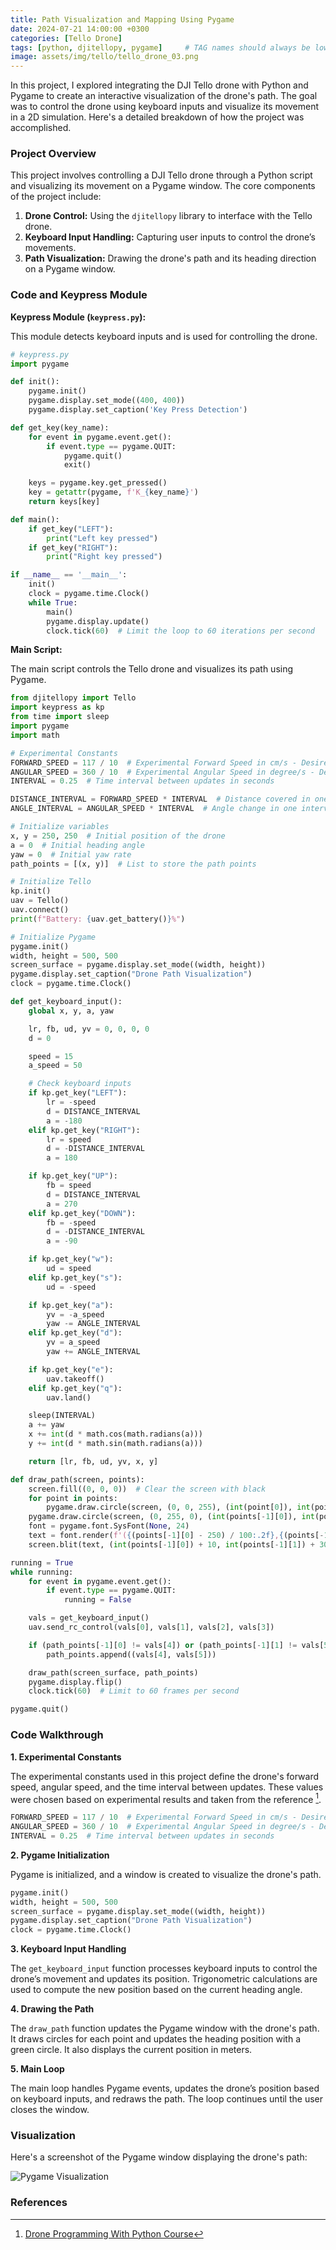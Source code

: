 ```yaml
---
title: Path Visualization and Mapping Using Pygame
date: 2024-07-21 14:00:00 +0300
categories: [Tello Drone]
tags: [python, djitellopy, pygame]     # TAG names should always be lowercase
image: assets/img/tello/tello_drone_03.png
---
```


In this project, I explored integrating the DJI Tello drone with Python and Pygame to create an interactive visualization of the drone's path. The goal was to control the drone using keyboard inputs and visualize its movement in a 2D simulation. Here's a detailed breakdown of how the project was accomplished.

### Project Overview

This project involves controlling a DJI Tello drone through a Python script and visualizing its movement on a Pygame window. The core components of the project include:
1. **Drone Control:** Using the `djitellopy` library to interface with the Tello drone.
2. **Keyboard Input Handling:** Capturing user inputs to control the drone’s movements.
3. **Path Visualization:** Drawing the drone's path and its heading direction on a Pygame window.

### Code and Keypress Module

**Keypress Module (`keypress.py`):**

This module detects keyboard inputs and is used for controlling the drone.

```python
# keypress.py
import pygame

def init():
    pygame.init()
    pygame.display.set_mode((400, 400))
    pygame.display.set_caption('Key Press Detection')

def get_key(key_name):
    for event in pygame.event.get():
        if event.type == pygame.QUIT:
            pygame.quit()
            exit()

    keys = pygame.key.get_pressed()
    key = getattr(pygame, f'K_{key_name}')
    return keys[key]

def main():
    if get_key("LEFT"):
        print("Left key pressed")
    if get_key("RIGHT"):
        print("Right key pressed")

if __name__ == '__main__':
    init()
    clock = pygame.time.Clock()
    while True:
        main()
        pygame.display.update()
        clock.tick(60)  # Limit the loop to 60 iterations per second
```

**Main Script:**

The main script controls the Tello drone and visualizes its path using Pygame.

```python
from djitellopy import Tello
import keypress as kp
from time import sleep
import pygame
import math

# Experimental Constants
FORWARD_SPEED = 117 / 10  # Experimental Forward Speed in cm/s - Desired: 15 cm/s
ANGULAR_SPEED = 360 / 10  # Experimental Angular Speed in degree/s - Desired: 50 d/s
INTERVAL = 0.25  # Time interval between updates in seconds

DISTANCE_INTERVAL = FORWARD_SPEED * INTERVAL  # Distance covered in one interval
ANGLE_INTERVAL = ANGULAR_SPEED * INTERVAL  # Angle change in one interval

# Initialize variables
x, y = 250, 250  # Initial position of the drone
a = 0  # Initial heading angle
yaw = 0  # Initial yaw rate
path_points = [(x, y)]  # List to store the path points

# Initialize Tello
kp.init()
uav = Tello()
uav.connect()
print(f"Battery: {uav.get_battery()}%")

# Initialize Pygame
pygame.init()
width, height = 500, 500
screen_surface = pygame.display.set_mode((width, height))
pygame.display.set_caption("Drone Path Visualization")
clock = pygame.time.Clock()

def get_keyboard_input():
    global x, y, a, yaw

    lr, fb, ud, yv = 0, 0, 0, 0
    d = 0

    speed = 15
    a_speed = 50

    # Check keyboard inputs
    if kp.get_key("LEFT"):
        lr = -speed
        d = DISTANCE_INTERVAL
        a = -180
    elif kp.get_key("RIGHT"):
        lr = speed
        d = -DISTANCE_INTERVAL
        a = 180

    if kp.get_key("UP"):
        fb = speed
        d = DISTANCE_INTERVAL
        a = 270
    elif kp.get_key("DOWN"):
        fb = -speed
        d = -DISTANCE_INTERVAL
        a = -90

    if kp.get_key("w"):
        ud = speed
    elif kp.get_key("s"):
        ud = -speed

    if kp.get_key("a"):
        yv = -a_speed
        yaw -= ANGLE_INTERVAL
    elif kp.get_key("d"):
        yv = a_speed
        yaw += ANGLE_INTERVAL

    if kp.get_key("e"):
        uav.takeoff()
    elif kp.get_key("q"):
        uav.land()

    sleep(INTERVAL)
    a += yaw
    x += int(d * math.cos(math.radians(a)))
    y += int(d * math.sin(math.radians(a)))

    return [lr, fb, ud, yv, x, y]

def draw_path(screen, points):
    screen.fill((0, 0, 0))  # Clear the screen with black
    for point in points:
        pygame.draw.circle(screen, (0, 0, 255), (int(point[0]), int(point[1])), 5)  # Draw path points in blue
    pygame.draw.circle(screen, (0, 255, 0), (int(points[-1][0]), int(points[-1][1])), 8)  # Heading circle in green
    font = pygame.font.SysFont(None, 24)
    text = font.render(f'({(points[-1][0] - 250) / 100:.2f},{(points[-1][1] - 250) / 100:.2f})m', True, (255, 0, 255))
    screen.blit(text, (int(points[-1][0]) + 10, int(points[-1][1]) + 30))  # Display position in meters

running = True
while running:
    for event in pygame.event.get():
        if event.type == pygame.QUIT:
            running = False

    vals = get_keyboard_input()
    uav.send_rc_control(vals[0], vals[1], vals[2], vals[3])

    if (path_points[-1][0] != vals[4]) or (path_points[-1][1] != vals[5]):
        path_points.append((vals[4], vals[5]))

    draw_path(screen_surface, path_points)
    pygame.display.flip()
    clock.tick(60)  # Limit to 60 frames per second

pygame.quit()
```

### Code Walkthrough

**1. Experimental Constants**

The experimental constants used in this project define the drone's forward speed, angular speed, and the time interval between updates. These values were chosen based on experimental results and taken from the reference [^fn-nth-1].

```python
FORWARD_SPEED = 117 / 10  # Experimental Forward Speed in cm/s - Desired: 15 cm/s
ANGULAR_SPEED = 360 / 10  # Experimental Angular Speed in degree/s - Desired: 50 d/s
INTERVAL = 0.25  # Time interval between updates in seconds
```

**2. Pygame Initialization**

Pygame is initialized, and a window is created to visualize the drone's path.

```python
pygame.init()
width, height = 500, 500
screen_surface = pygame.display.set_mode((width, height))
pygame.display.set_caption("Drone Path Visualization")
clock = pygame.time.Clock()
```

**3. Keyboard Input Handling**

The `get_keyboard_input` function processes keyboard inputs to control the drone’s movement and updates its position. Trigonometric calculations are used to compute the new position based on the current heading angle.

**4. Drawing the Path**

The `draw_path` function updates the Pygame window with the drone's path. It draws circles for each point and updates the heading position with a green circle. It also displays the current position in meters.

**5. Main Loop**

The main loop handles Pygame events, updates the drone’s position based on keyboard inputs, and redraws the path. The loop continues until the user closes the window.

### Visualization

Here's a screenshot of the Pygame window displaying the drone's path:

![Pygame Visualization](assets/img/pygame00.png)

### References

[^fn-nth-1]: [Drone Programming With Python Course](https://www.youtube.com/watch?v=LmEcyQnfpDA&t=2661s&ab_channel=Murtaza%27sWorkshop-RoboticsandAI)